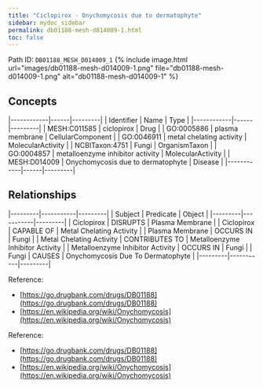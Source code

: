 ```yaml
---
title: "Ciclopirox - Onychomycosis due to dermatophyte"
sidebar: mydoc_sidebar
permalink: db01188-mesh-d014009-1.html
toc: false 
---
```



Path ID: `DB01188_MESH_D014009_1`
{% include image.html url="images/db01188-mesh-d014009-1.png" file="db01188-mesh-d014009-1.png" alt="db01188-mesh-d014009-1" %}

## Concepts

|------------|------|---------|
| Identifier | Name | Type    |
|------------|------|---------|
| MESH:C011585 | ciclopirox | Drug |
| GO:0005886 | plasma membrane | CellularComponent |
| GO:0046911 | metal chelating activity | MolecularActivity |
| NCBITaxon:4751 | Fungi | OrganismTaxon |
| GO:0004857 | metalloenzyme inhibitor activity | MolecularActivity |
| MESH:D014009 | Onychomycosis due to dermatophyte | Disease |
|------------|------|---------|

## Relationships

|---------|-----------|---------|
| Subject | Predicate | Object  |
|---------|-----------|---------|
| Ciclopirox | DISRUPTS | Plasma Membrane |
| Ciclopirox | CAPABLE OF | Metal Chelating Activity |
| Plasma Membrane | OCCURS IN | Fungi |
| Metal Chelating Activity | CONTRIBUTES TO | Metalloenzyme Inhibitor Activity |
| Metalloenzyme Inhibitor Activity | OCCURS IN | Fungi |
| Fungi | CAUSES | Onychomycosis Due To Dermatophyte |
|---------|-----------|---------|

Reference: 
  - [https://go.drugbank.com/drugs/DB01188](https://go.drugbank.com/drugs/DB01188)
  - [https://en.wikipedia.org/wiki/Onychomycosis](https://en.wikipedia.org/wiki/Onychomycosis)

Reference: 
  - [https://go.drugbank.com/drugs/DB01188](https://go.drugbank.com/drugs/DB01188)
  - [https://en.wikipedia.org/wiki/Onychomycosis](https://en.wikipedia.org/wiki/Onychomycosis)
